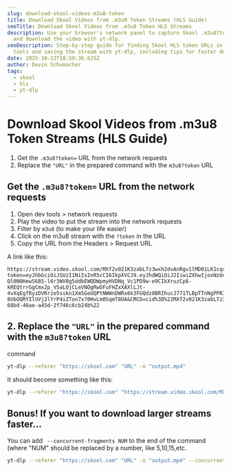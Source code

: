 ```yaml
---
slug: download-skool-videos-m3u8-token
title: Download Skool Videos from .m3u8 Token Streams (HLS Guide)
seoTitle: Download Skool Videos from .m3u8 Token HLS Streams
description: Use your browser's network panel to capture Skool .m3u8?token URLs
  and download the video with yt-dlp.
seoDescription: Step-by-step guide for finding Skool HLS token URLs in developer
  tools and saving the stream with yt-dlp, including tips for faster downloads.
date: 2025-10-22T18:59:36.625Z
author: Devin Schumacher
tags:
  - skool
  - hls
  - yt-dlp
---
```


# Download Skool Videos from .m3u8 Token Streams (HLS Guide)

1. Get the `.m3u8?token=` URL from the network requests
2. Replace the `"URL"` in the prepared command with the `m3u8?token` URL


## Get the `.m3u8?token=` URL from the network requests

1. Open dev tools > network requests
2. Play the video to put the stream into the network requests
3. Filter by `m3u8` (to make your life easier)
4. Click on the m3u8 stream with the `?token` in the URL
5. Copy the URL from the Headers > Request URL

A link like this: 
```
https://stream.video.skool.com/MXf2v021K3zabLTz3wxh2dvAnRgv1lMD01LK1cqr2aG2E.m3u8?token=eyJhbGciOiJSUzI1NiIsInR5cCI6IkpXVCJ9.eyJhdWQiOiJ2IiwiZXhwIjoxNzU4NTYyOTk2LCJraWQiOiJPVjIwMHZ6SWZuZFVCNHdXdTAxbDRjb0hrYTVQQUd3TlYwMEtZSkJrQkppVlFrIiwicGxheWJhY2tfcmVzdHJpY3Rpb25faWQiOiIzMDJ2dXNuVG1lbW1QSzllOUpMaWxaUmpnVkJ3T2hTNlVLdGkyWnhJS2V1WSIsInN1YiI6Ik1YZjJ2MDIxSzN6YWJMVHozd3hoMmR2QW5SZ3YxbE1EMDFMSzFjcXIyYUcyRSJ9.1R6_xDCcKYUyUWUISfiyjKnd0Xm8laMDRKSpCd0lkziGnm95CLqPZlW4Bsj5T3xB9v2NgFQ-Ql0N0HewS685-l6r3WV8g5ddbEWQDWpmyHVDNq_Vc1PD9w-e9CIkXruzCp6-kREQtrrGgCmx2p_V5aLOjCLeVNOgRwOFuFHZxXAXlLJt-4vXqEgfRyzDVRrze5sskn1Xm5GeUQPtNWWnDWRx6k3FGQdz8BRIhucJ771TLBpTTnNgPPRINzmZeBCuVY1ZAJt84EDLKX2XCuo8MUu4vRz6P_6tLeWoljy2JlEaUD-8UbOQRYIlUVj2lYrP4iZTon7x70HvLm0SqmT8OA&CMCD=cid%3D%22MXf2v021K3zabLTz3wxh2dvAnRgv1lMD01LK1cqr2aG2E%22%2Csid%3D%2262f1bce3-68bd-46ae-a45d-2f746c6cb24b%22
```

## 2. Replace the `"URL"` in the prepared command with the `m3u8?token` URL

command
```bash
yt-dlp --referer "https://skool.com" "URL" -o "output.mp4"
```

It should become something like this:
```bash
yt-dlp --referer "https://skool.com" "https://stream.video.skool.com/MXf2v021K3zabLTz3wxh2dvAnRgv1lMD01LK1cqr2aG2E.m3u8?token=eyJhbGciOiJSUzI1NiIsInR5cCI6IkpXVCJ9.eyJhdWQiOiJ2IiwiZXhwIjoxNzU4NTYyOTk2LCJraWQiOiJPVjIwMHZ6SWZuZFVCNHdXdTAxbDRjb0hrYTVQQUd3TlYwMEtZSkJrQkppVlFrIiwicGxheWJhY2tfcmVzdHJpY3Rpb25faWQiOiIzMDJ2dXNuVG1lbW1QSzllOUpMaWxaUmpnVkJ3T2hTNlVLdGkyWnhJS2V1WSIsInN1YiI6Ik1YZjJ2MDIxSzN6YWJMVHozd3hoMmR2QW5SZ3YxbE1EMDFMSzFjcXIyYUcyRSJ9.1R6_xDCcKYUyUWUISfiyjKnd0Xm8laMDRKSpCd0lkziGnm95CLqPZlW4Bsj5T3xB9v2NgFQ-Ql0N0HewS685-l6r3WV8g5ddbEWQDWpmyHVDNq_Vc1PD9w-e9CIkXruzCp6-kREQtrrGgCmx2p_V5aLOjCLeVNOgRwOFuFHZxXAXlLJt-4vXqEgfRyzDVRrze5sskn1Xm5GeUQPtNWWnDWRx6k3FGQdz8BRIhucJ771TLBpTTnNgPPRINzmZeBCuVY1ZAJt84EDLKX2XCuo8MUu4vRz6P_6tLeWoljy2JlEaUD-8UbOQRYIlUVj2lYrP4iZTon7x70HvLm0SqmT8OA&CMCD=cid%3D%22MXf2v021K3zabLTz3wxh2dvAnRgv1lMD01LK1cqr2aG2E%22%2Csid%3D%2262f1bce3-68bd-46ae-a45d-2f746c6cb24b%22" -o "output.mp4"
```

## Bonus! If you want to download larger streams faster...

You can add ` --concurrent-fragments NUM` to the end of the command (where "NUM" should be replaced by a number, like 5,10,15,etc.

```bash
yt-dlp --referer "https://skool.com" "URL" -o "output.mp4" --concurrent-fragments 10
```
